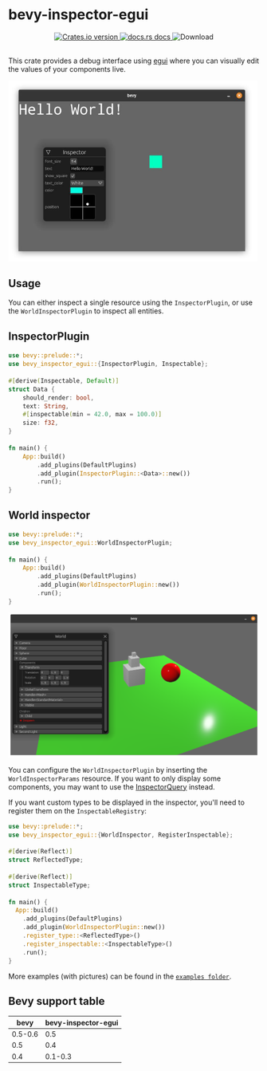 # bevy-inspector-egui

<div align="center">
  <!-- Crates version -->
  <a href="https://crates.io/crates/bevy-inspector-egui">
    <img src="https://img.shields.io/crates/v/bevy-inspector-egui.svg?style=flat-square"
    alt="Crates.io version" />
  </a>
  <!-- docs.rs docs -->
  <a href="https://docs.rs/bevy-inspector-egui">
    <img src="https://img.shields.io/badge/docs-latest-blue.svg?style=flat-square"
      alt="docs.rs docs" />
  </a>
  <!-- License -->
    <img src="https://img.shields.io/crates/l/bevy-inspector-egui?style=flat-square"
      alt="Download" />
</div>
<br/>

This crate provides a debug interface using [egui](https://github.com/emilk/egui) where you can visually edit the values of your components live.

<img src="./docs/inspector.jpg" alt="demonstration with a running bevy app" width="500"/>

## Usage

You can either inspect a single resource using the `InspectorPlugin`, or use the `WorldInspectorPlugin` to inspect all entities.

## InspectorPlugin

```rust
use bevy::prelude::*;
use bevy_inspector_egui::{InspectorPlugin, Inspectable};

#[derive(Inspectable, Default)]
struct Data {
    should_render: bool,
    text: String,
    #[inspectable(min = 42.0, max = 100.0)]
    size: f32,
}

fn main() {
    App::build()
        .add_plugins(DefaultPlugins)
        .add_plugin(InspectorPlugin::<Data>::new())
        .run();
}
```

## World inspector

```rust
use bevy::prelude::*;
use bevy_inspector_egui::WorldInspectorPlugin;

fn main() {
    App::build()
        .add_plugins(DefaultPlugins)
        .add_plugin(WorldInspectorPlugin::new())
        .run();
}
```

<img src="./docs/examples/world_inspector.png" alt="world inspector ui" width="600"/>


You can configure the `WorldInspectorPlugin` by inserting the `WorldInspectorParams` resource.
If you want to only display some components, you may want to use the [InspectorQuery](./examples/README.md#inspector-query-source) instead.

If you want custom types to be displayed in the inspector, you'll need to register them on the `InspectableRegistry`:

```rust
use bevy::prelude::*;
use bevy_inspector_egui::{WorldInspector, RegisterInspectable};

#[derive(Reflect)]
struct ReflectedType;

#[derive(Reflect)]
struct InspectableType;

fn main() {
  App::build()
    .add_plugins(DefaultPlugins)
    .add_plugin(WorldInspectorPlugin::new())
    .register_type::<ReflectedType>()
    .register_inspectable::<InspectableType>()
    .run();
}
```
More examples (with pictures) can be found in the [`examples folder`](examples).

## Bevy support table

| bevy    | bevy-inspector-egui |
| ------- | ------------------- |
| 0.5-0.6 | 0.5                 |
| 0.5     | 0.4                 |
| 0.4     | 0.1-0.3             |
